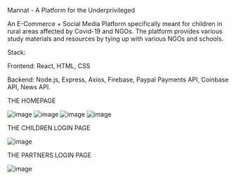 Mannat - A Platform for the Underprivileged

An E-Commerce + Social Media Platform specifically meant for children in rural
areas affected by Covid-19 and NGOs. The platform provides various study materials and
resources by tying up with various NGOs and schools.

Stack:

  Frontend: React, HTML, CSS
  
  Backend:  Node.js, Express, Axios, Firebase, Paypal Payments API, Coinbase API, News API.
  
  THE HOMEPAGE
  
  ![image](https://user-images.githubusercontent.com/72697334/136288423-7937bb85-7740-43b8-b05e-0142b54dfd20.png)
![image](https://user-images.githubusercontent.com/72697334/136288437-05e689b2-476a-4c91-baaf-f972ed824899.png)
![image](https://user-images.githubusercontent.com/72697334/136288451-839b1307-f2b0-4919-9121-8c8c4e54cf37.png)
![image](https://user-images.githubusercontent.com/72697334/136288454-f790dc3d-bbad-4975-997f-d39d8c400ae9.png)

THE CHILDREN LOGIN PAGE

![image](https://user-images.githubusercontent.com/72697334/136288538-a2360339-48d8-4998-a101-a6094215044c.png)

THE PARTNERS LOGIN PAGE

![image](https://user-images.githubusercontent.com/72697334/136288586-5a93fbc0-2e99-44c7-a508-b665137e21de.png)


